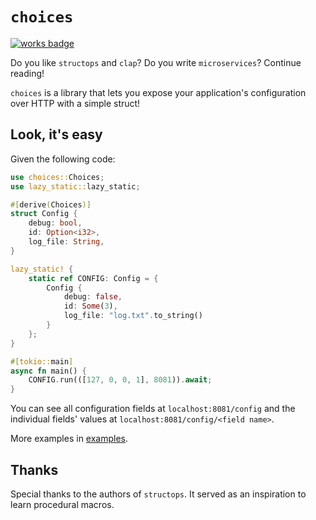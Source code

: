 # `choices`

[![works badge](https://cdn.jsdelivr.net/gh/nikku/works-on-my-machine@v0.2.0/badge.svg)](https://github.com/nikku/works-on-my-machine)

Do you like `structops` and `clap`? 
Do you write `microservices`?
Continue reading!

`choices` is a library that lets you expose your application's configuration 
over HTTP with a simple struct!

## Look, it's easy

Given the following code:

```rust
use choices::Choices;
use lazy_static::lazy_static;

#[derive(Choices)]
struct Config {
    debug: bool,
    id: Option<i32>,
    log_file: String,
}

lazy_static! {
    static ref CONFIG: Config = {
        Config {
            debug: false,
            id: Some(3),
            log_file: "log.txt".to_string()
        }
    };
}

#[tokio::main]
async fn main() {
    CONFIG.run(([127, 0, 0, 1], 8081)).await;
}
```

You can see all configuration fields at `localhost:8081/config` 
and the individual fields' values at `localhost:8081/config/<field name>`.

More examples in [examples](/examples).

## Thanks

Special thanks to the authors of `structops`. It served as an inspiration to learn procedural macros.
